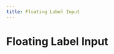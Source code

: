 ```yaml
---
title: Floating Label Input
---
```


# Floating Label Input

<CategoryDesc category="FloatingLabelInput" />

<br />

<ComponentPreviewGroup
  category="FloatingLabelInput"
  :components="[
    { name: 'Base', title: '基础用法' },
  ]"
/>
